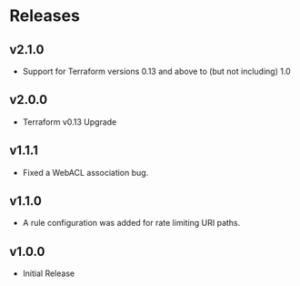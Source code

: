 # Releases

## v2.1.0

- Support for Terraform versions 0.13 and above to (but not including) 1.0

## v2.0.0

- Terraform v0.13 Upgrade

## v1.1.1

- Fixed a WebACL association bug.

## v1.1.0

- A rule configuration was added for rate limiting URI paths.

## v1.0.0

- Initial Release
